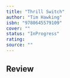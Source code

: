 ```yaml
---
title: "Thrill Switch"
author: "Tim Hawking"
isbn: "9780645579109"
cover: ""
status: "InProgress"
rating: 
source: ""
---
```


## Review
